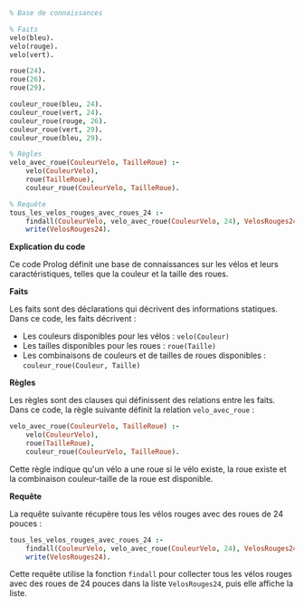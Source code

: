 ```prolog
% Base de connaissances

% Faits
velo(bleu).
velo(rouge).
velo(vert).

roue(24).
roue(26).
roue(29).

couleur_roue(bleu, 24).
couleur_roue(vert, 24).
couleur_roue(rouge, 26).
couleur_roue(vert, 29).
couleur_roue(bleu, 29).

% Règles
velo_avec_roue(CouleurVelo, TailleRoue) :-
    velo(CouleurVelo),
    roue(TailleRoue),
    couleur_roue(CouleurVelo, TailleRoue).

% Requête
tous_les_velos_rouges_avec_roues_24 :-
    findall(CouleurVelo, velo_avec_roue(CouleurVelo, 24), VelosRouges24),
    write(VelosRouges24).
```

**Explication du code**

Ce code Prolog définit une base de connaissances sur les vélos et leurs caractéristiques, telles que la couleur et la taille des roues.

**Faits**

Les faits sont des déclarations qui décrivent des informations statiques. Dans ce code, les faits décrivent :

* Les couleurs disponibles pour les vélos : `velo(Couleur)`
* Les tailles disponibles pour les roues : `roue(Taille)`
* Les combinaisons de couleurs et de tailles de roues disponibles : `couleur_roue(Couleur, Taille)`

**Règles**

Les règles sont des clauses qui définissent des relations entre les faits. Dans ce code, la règle suivante définit la relation `velo_avec_roue` :

```prolog
velo_avec_roue(CouleurVelo, TailleRoue) :-
    velo(CouleurVelo),
    roue(TailleRoue),
    couleur_roue(CouleurVelo, TailleRoue).
```

Cette règle indique qu'un vélo a une roue si le vélo existe, la roue existe et la combinaison couleur-taille de la roue est disponible.

**Requête**

La requête suivante récupère tous les vélos rouges avec des roues de 24 pouces :

```prolog
tous_les_velos_rouges_avec_roues_24 :-
    findall(CouleurVelo, velo_avec_roue(CouleurVelo, 24), VelosRouges24),
    write(VelosRouges24).
```

Cette requête utilise la fonction `findall` pour collecter tous les vélos rouges avec des roues de 24 pouces dans la liste `VelosRouges24`, puis elle affiche la liste.